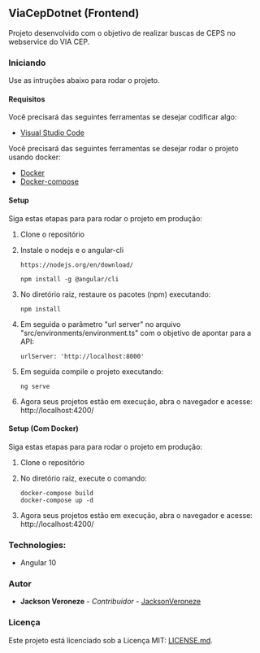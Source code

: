 ## ViaCepDotnet (Frontend)

Projeto desenvolvido com o objetivo de realizar buscas de CEPS no webservice do VIA CEP.

### Iniciando
Use as intruções abaixo para rodar o projeto.

#### Requisitos
Você precisará das seguintes ferramentas se desejar codificar algo:

* [Visual Studio Code](http://www.visualstudio.com/downloads/)

Você precisará das seguintes ferramentas se desejar rodar o projeto usando docker:

* [Docker](http://www.docker.com/)
* [Docker-compose](http://docs.docker.com/compose/install/)

#### Setup
Siga estas etapas para para rodar o projeto em produção:

  1. Clone o repositório
 
  2. Instale o nodejs e o angular-cli
     ```
     https://nodejs.org/en/download/
     
     npm install -g @angular/cli
     ```
  3. No diretório raiz, restaure os pacotes (npm) executando:
     ```
     npm install
     ```
  4. Em seguida o parâmetro "url server" no arquivo "src/environments/environment.ts" com o objetivo de apontar para a API:
     ```
     urlServer: 'http://localhost:8000'
     ```
  5. Em seguida compile o projeto executando:
     ```
     ng serve
     ```
  6. Agora seus projetos estão em execução, abra o navegador e acesse: http://localhost:4200/
  
  
  #### Setup (Com Docker)

Siga estas etapas para para rodar o projeto em produção:

  1. Clone o repositório

  2. No diretório raiz, execute o comando:
     ```
     docker-compose build
     docker-compose up -d
     ```
  3. Agora seus projetos estão em execução, abra o navegador e acesse: http://localhost:4200/

### Technologies:

- Angular 10

### Autor
* **Jackson Veroneze** - *Contribuidor* - [JacksonVeroneze](http://github.com/JacksonVeroneze)


### Licença
Este projeto está licenciado sob a Licença MIT: [LICENSE.md](http://github.com/jacksonveroneze/ViaCepDotnetFrontend/blob/develop/LICENSE).

